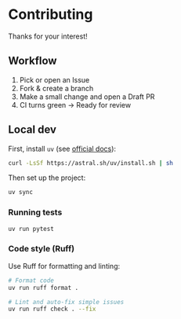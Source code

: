 # Contributing

Thanks for your interest!

## Workflow
1. Pick or open an Issue
2. Fork & create a branch
3. Make a small change and open a Draft PR
4. CI turns green -> Ready for review

## Local dev

First, install `uv` (see [official docs](https://docs.astral.sh/uv/getting-started/installation/)):
```bash
curl -LsSf https://astral.sh/uv/install.sh | sh
```

Then set up the project:
```bash
uv sync
```

### Running tests

```bash
uv run pytest
```

### Code style (Ruff)

Use Ruff for formatting and linting:

```bash
# Format code
uv run ruff format .

# Lint and auto-fix simple issues
uv run ruff check . --fix
```
